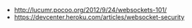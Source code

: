 * http://lucumr.pocoo.org/2012/9/24/websockets-101/
* https://devcenter.heroku.com/articles/websocket-security
